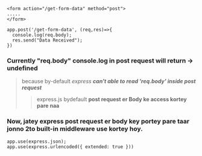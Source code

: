 ```
<form action="/get-form-data" method="post">
.....
</form>
```
```
app.post('/get-form-data', (req,res)=>{
  console.log(req.body);
  res.send("Data Received");
})
```
### Currently "req.body" console.log in post request will return -> **undefined**
> because by-default _express_ _**can't able to read 'req.body' inside post request**_
>> express.js bydefault **post request er Body ke access kortey pare naa**

### Now, jatey express post request er body key portey pare taar jonno 2to built-in middleware use kortey hoy.
```
app.use(express.json);
app.use(express.urlencoded({ extended: true }))
```